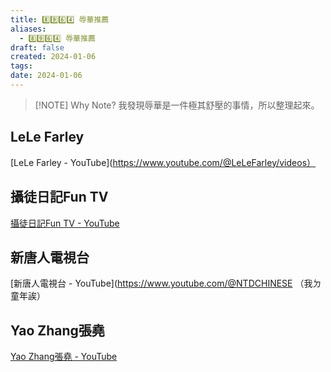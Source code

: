 ```yaml
---
title: 8️⃣9️⃣6️⃣4️⃣ 辱華推薦
aliases:
  - 8️⃣9️⃣6️⃣4️⃣ 辱華推薦
draft: false
created: 2024-01-06
tags: 
date: 2024-01-06
---
```


> [!NOTE] Why Note?
> 我發現辱華是一件極其舒壓的事情，所以整理起來。

## LeLe Farley
[LeLe Farley - YouTube](https://www.youtube.com/@LeLeFarley/videos）
## 攝徒日記Fun TV
[攝徒日記Fun TV - YouTube](https://www.youtube.com/@funtv8964/videos)
## 新唐人電視台
[新唐人電視台 - YouTube](https://www.youtube.com/@NTDCHINESE （我ㄉ童年誒）
## Yao Zhang張堯
[Yao Zhang張堯 - YouTube](https://www.youtube.com/channel/UCSL7fa2GLhniFzw1_4EwQLw)
